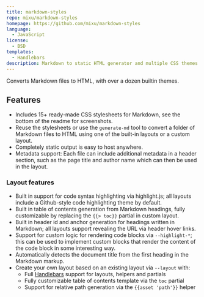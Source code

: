 ```yaml
---
title: markdown-styles
repo: mixu/markdown-styles
homepage: https://github.com/mixu/markdown-styles
language:
  - JavaScript
license:
  - BSD
templates:
  - Handlebars
description: Markdown to static HTML generator and multiple CSS themes for Markdown
---
```


Converts Markdown files to HTML, with over a dozen builtin themes. 

## Features

- Includes 15+ ready-made CSS stylesheets for Markdown, see the bottom of the readme for screenshots.
- Reuse the stylesheets or use the `generate-md` tool to convert a folder of Markdown files to HTML using one of the built-in layouts or a custom layout.
- Completely static output is easy to host anywhere.
- Metadata support: Each file can include additional metadata in a header section, such as the page title and author name which can then be used in the layout.

### Layout features

- Built in support for code syntax highlighting via highlight.js; all layouts include a Github-style code highlighting theme by default.
- Built in table of contents generation from Markdown headings, fully customizable by replacing the `{{> toc}}` partial in custom layout.
- Built in header id and anchor generation for headings written in Markdown; all layouts support revealing the URL via header hover links.
- Support for custom logic for rendering code blocks via `--highlight-*`; this can be used to implement custom blocks that render the content of the code block in some interesting way.
- Automatically detects the document title from the first heading in the Markdown markup.
- Create your own layout based on an existing layout via `--layout` with:
  - Full [Handlebars](http://handlebarsjs.com/) support for layouts, helpers and partials
  - Fully customizable table of contents template via the `toc` partial
  - Support for relative path generation via the `{{asset 'path'}}` helper
